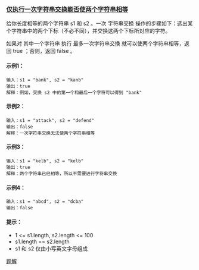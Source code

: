 ### [仅执行一次字符串交换能否使两个字符串相等](https://leetcode-cn.com/problems/check-if-one-string-swap-can-make-strings-equal/)

给你长度相等的两个字符串 s1 和 s2 。一次 字符串交换 操作的步骤如下：选出某个字符串中的两个下标（不必不同），并交换这两个下标所对应的字符。

如果对 其中一个字符串 执行 最多一次字符串交换 就可以使两个字符串相等，返回 true ；否则，返回 false 。

#### 示例1：
```
输入：s1 = "bank", s2 = "kanb"
输出：true
解释：例如，交换 s2 中的第一个和最后一个字符可以得到 "bank"
```

#### 示例2：
```
输入：s1 = "attack", s2 = "defend"
输出：false
解释：一次字符串交换无法使两个字符串相等
```

#### 示例3：
```
输入：s1 = "kelb", s2 = "kelb"
输出：true
解释：两个字符串已经相等，所以不需要进行字符串交换
```

#### 示例4：
```
输入：s1 = "abcd", s2 = "dcba"
输出：false
```

#### 提示：
- 1 <= s1.length, s2.length <= 100
- s1.length == s2.length
- s1 和 s2 仅由小写英文字母组成

[题解](https://github.com/WavyPeng/happy-together/blob/main/algorithm/serial-string/src/main/java/com/string/solution/CheckIfOneStringSwapCanMakeStringsEqual.java)
